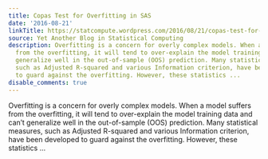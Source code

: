 ```yaml
---
title: Copas Test for Overfitting in SAS
date: '2016-08-21'
linkTitle: https://statcompute.wordpress.com/2016/08/21/copas-test-for-overfitting-in-sas/
source: Yet Another Blog in Statistical Computing
description: Overfitting is a concern for overly complex models. When a model suffers
  from the overfitting, it will tend to over-explain the model training data and can’t
  generalize well in the out-of-sample (OOS) prediction. Many statistical measures,
  such as Adjusted R-squared and various Information criterion, have been developed
  to guard against the overfitting. However, these statistics ...
disable_comments: true
---
```

Overfitting is a concern for overly complex models. When a model suffers from the overfitting, it will tend to over-explain the model training data and can’t generalize well in the out-of-sample (OOS) prediction. Many statistical measures, such as Adjusted R-squared and various Information criterion, have been developed to guard against the overfitting. However, these statistics ...